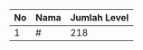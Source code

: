 | No | Nama            | Jumlah Level |
|----|-----------------|--------------|
| 1  | #    |    218        |
